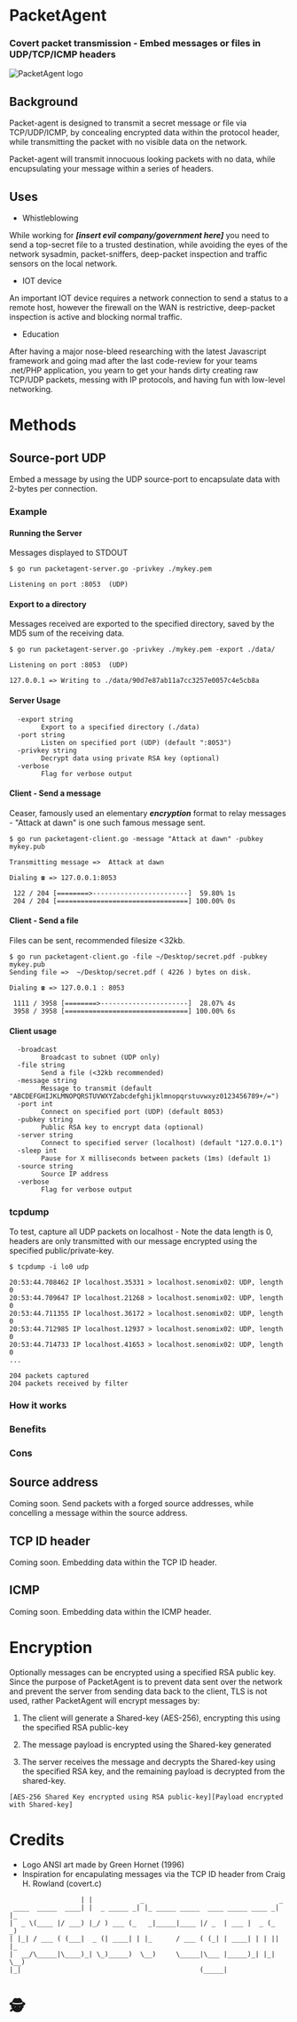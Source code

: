 
# PacketAgent
### Covert packet transmission - Embed messages or files in UDP/TCP/ICMP headers

![PacketAgent logo](./imgs/logo2.png)

## Background

Packet-agent is designed to transmit a secret message or file via TCP/UDP/ICMP, by concealing encrypted data within the protocol header, while transmitting the packet with no visible data on the network.

Packet-agent will transmit innocuous looking packets with no data, while encupsulating your message within a series of headers.

## Uses

* Whistleblowing

While working for ___[insert evil company/government here]___ you need to send a top-secret file to a trusted destination, while avoiding the eyes of the network sysadmin, packet-sniffers, deep-packet inspection and traffic sensors on the local network.

* IOT device

An important IOT device requires a network connection to send a status to a remote host, however the firewall on the WAN is restrictive, deep-packet inspection is active and blocking normal traffic.

* Education

After having a major nose-bleed researching with the latest Javascript framework and going mad after the last code-review for your teams .net/PHP application, you yearn to get your hands dirty creating raw TCP/UDP packets, messing with IP protocols, and having fun with low-level networking.

# Methods

## Source-port UDP

Embed a message by using the UDP source-port to encapsulate data with 2-bytes per connection.

### Example

#### Running the Server

Messages displayed to STDOUT

```
$ go run packetagent-server.go -privkey ./mykey.pem

Listening on port :8053  (UDP)

```

#### Export to a directory

Messages received are exported to the specified directory, saved by the MD5 sum of the receiving data.


```
$ go run packetagent-server.go -privkey ./mykey.pem -export ./data/

Listening on port :8053  (UDP)

127.0.0.1 => Writing to ./data/90d7e87ab11a7cc3257e0057c4e5cb8a

```

#### Server Usage

```
  -export string
    	Export to a specified directory (./data)
  -port string
    	Listen on specified port (UDP) (default ":8053")
  -privkey string
    	Decrypt data using private RSA key (optional)
  -verbose
    	Flag for verbose output
```

#### Client - Send a message

Ceaser, famously used an elementary ___encryption___ format to relay messages - "Attack at dawn" is one such famous message sent.

```
$ go run packetagent-client.go -message "Attack at dawn" -pubkey mykey.pub

Transmitting message =>  Attack at dawn

Dialing ☎️ => 127.0.0.1:8053

 122 / 204 [========>------------------------]  59.80% 1s
 204 / 204 [=================================] 100.00% 0s
```

#### Client - Send a file

Files can be sent, recommended filesize <32kb.

```
$ go run packetagent-client.go -file ~/Desktop/secret.pdf -pubkey mykey.pub
Sending file =>  ~/Desktop/secret.pdf ( 4226 ) bytes on disk.

Dialing ☎️ => 127.0.0.1 : 8053

 1111 / 3958 [========>----------------------]  28.07% 4s
 3958 / 3958 [===============================] 100.00% 6s

```

#### Client usage

```
  -broadcast
    	Broadcast to subnet (UDP only)
  -file string
    	Send a file (<32kb recommended)
  -message string
    	Message to transmit (default "ABCDEFGHIJKLMNOPQRSTUVWXYZabcdefghijklmnopqrstuvwxyz0123456789+/=")
  -port int
    	Connect on specified port (UDP) (default 8053)
  -pubkey string
    	Public RSA key to encrypt data (optional)
  -server string
    	Connect to specified server (localhost) (default "127.0.0.1")
  -sleep int
    	Pause for X milliseconds between packets (1ms) (default 1)
  -source string
    	Source IP address
  -verbose
    	Flag for verbose output
```

### tcpdump

To test, capture all UDP packets on localhost - Note the data length is 0, headers are only transmitted with our message encrypted using the specified public/private-key.

```
$ tcpdump -i lo0 udp

20:53:44.708462 IP localhost.35331 > localhost.senomix02: UDP, length 0
20:53:44.709647 IP localhost.21268 > localhost.senomix02: UDP, length 0
20:53:44.711355 IP localhost.36172 > localhost.senomix02: UDP, length 0
20:53:44.712985 IP localhost.12937 > localhost.senomix02: UDP, length 0
20:53:44.714733 IP localhost.41653 > localhost.senomix02: UDP, length 0
...

204 packets captured
204 packets received by filter
```

### How it works

### Benefits

### Cons


## Source address

Coming soon. Send packets with a forged source addresses, while concelling a message within the source address.

## TCP ID header

Coming soon. Embedding data within the TCP ID header.

## ICMP 

Coming soon. Embedding data within the ICMP header.

# Encryption

Optionally messages can be encrypted using a specified RSA public key. Since the purpose of PacketAgent is to prevent data sent over the network and prevent the server from sending data back to the client, TLS is not used, rather PacketAgent will encrypt messages by:

1) The client will generate a Shared-key (AES-256), encrypting this using the specified RSA public-key

2) The message payload is encrypted using the Shared-key generated

3) The server receives the message and decrypts the Shared-key using the specified RSA key, and the remaining payload is decrypted from the shared-key.

```
[AES-256 Shared Key encrypted using RSA public-key][Payload encrypted with Shared-key]
```

# Credits

* Logo ANSI art made by Green Hornet (1996)
* Inspiration for encapulating messages via the TCP ID header from Craig H. Rowland (covert.c)


```
                  | |            _                                  _
 ____  _____  ____| |  _ _____ _| |_ _____ _____  ____ _____ ____ _| |_
|  _ \(____ |/ ___) |_/ ) ___ (_   _|_____|____ |/ _  | ___ |  _ (_   _)
| |_| / ___ ( (___|  _ (| ____| | |_      / ___ ( (_| | ____| | | || |_
|  __/\_____|\____)_| \_)_____)  \__)     \_____|\___ |_____)_| |_| \__)
|_|                                             (_____|

```


# 🕵 

